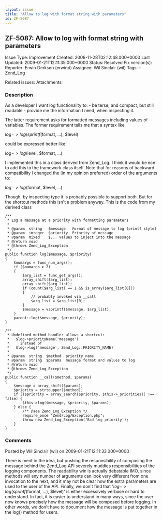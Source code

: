 ```yaml
---
layout: issue
title: "Allow to log with format string with parameters"
id: ZF-5087
---
```


ZF-5087: Allow to log with format string with parameters
--------------------------------------------------------

 Issue Type: Improvement Created: 2008-11-28T02:12:48.000+0000 Last Updated: 2009-01-21T12:11:35.000+0000 Status: Resolved Fix version(s): 
 Reporter:  Erwin Derksen (erwind)  Assignee:  Wil Sinclair (wil)  Tags: - Zend\_Log
 
 Related issues: 
 Attachments: 
### Description

As a developer I want log functionality to: - be terse, and compact, but still readable - provide me the information I need, when inspecting it.

The latter requirement asks for formatted messages including values of variables. The former requirement tells me that a syntax like

$log->log(sprintf($format, ...), $level)

could be expressed better like:

$log->log($level, $format, ...)

I implemented this in a class derived from Zend\_Log. I think it would be nce to add this to the framework class itself. Note that for reasons of backward compatibility I changed the (in my opinion preferred) order of the arguments to:

$log->log($format, $level, ...)

Though, by inspecting type it is probably possible to support both. But for the shortcut methods this isn't a problem anyway. This is the code from my derived class

 
    /**
     * Log a message at a priority with formatting parameters
     *
     * @param  string   $message   Format of message to log (printf style)
     * @param  integer  $priority  Priority of message
     * @param  mixed    $... values to inject into the message
     * @return void
     * @throws Zend_Log_Exception
     */
    public function log($message, $priority)
    {
        $numargs = func_num_args();
        if ($numargs > 2)
        {
            $arg_list = func_get_args();
            array_shift($arg_list);
            array_shift($arg_list);
            if (count($arg_list) == 1 && is_array($arg_list[0]))
            {
                // probably invoked via __call
                $arg_list = $arg_list[0];
            }
            $message = vsprintf($message, $arg_list);
        }
        parent::log($message, $priority);
    }
    
    /**
     * Undefined method handler allows a shortcut:
     *   $log->priorityName('message')
     *     instead of
     *   $log->log('message', Zend_Log::PRIORITY_NAME)
     *
     * @param  string  $method  priority name
     * @param  string  $params  message format and values to log
     * @return void
     * @throws Zend_Log_Exception
     */
    public function __call($method, $params)
    {
        $message = array_shift($params);
        $priority = strtoupper($method);
        if (($priority = array_search($priority, $this->_priorities)) !== false) {
            $this->log($message, $priority, $params);
        } else {
            /** @see Zend_Log_Exception */
            require_once 'Zend/Log/Exception.php';
            throw new Zend_Log_Exception('Bad log priority');
        }
    }


 

 

### Comments

Posted by Wil Sinclair (wil) on 2009-01-21T12:11:33.000+0000

There is merit in the idea, but pushing the responsibility of composing the message behind the Zend\_Log API severely muddies responsibilities of the logging components. The readability win is actually debatable IMO, since methods will any number of arguments can look very different from one invocation to the next, and it may not be clear how the extra parameters are used to the user of the API. Finally, we don't find that '$log->log(sprintf($format, ...), $level)' is either excessively verbose or hard to understand. In fact, it is easier to understand in many ways, since the user now knows precisely how the message will be composed before logging. In other words, we don't have to document how the message is put together in the log() method for users.

 

 